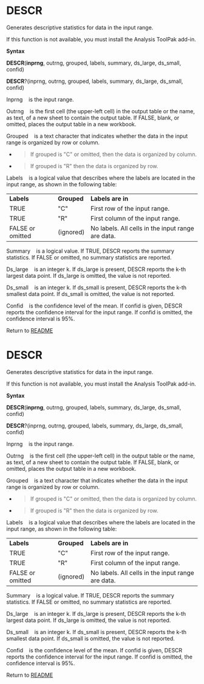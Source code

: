 # DESCR

Generates descriptive statistics for data in the input range.

If this function is not available, you must install the Analysis ToolPak
add-in.

**Syntax**

**DESCR**(**inprng**, outrng, grouped, labels, summary, ds\_large,
ds\_small, confid)

**DESCR**?(inprng, outrng, grouped, labels, summary, ds\_large,
ds\_small, confid)

Inprng&nbsp;&nbsp;&nbsp;&nbsp;is the input range.

Outrng&nbsp;&nbsp;&nbsp;&nbsp;is the first cell (the upper-left cell) in
the output table or the name, as text, of a new sheet to contain the
output table. If FALSE, blank, or omitted, places the output table in a
new workbook.

Grouped&nbsp;&nbsp;&nbsp;&nbsp;is a text character that indicates
whether the data in the input range is organized by row or column.

  - > If grouped is "C" or omitted, then the data is organized by
    > column.

  - > If grouped is "R" then the data is organized by row.


Labels&nbsp;&nbsp;&nbsp;&nbsp;is a logical value that describes where
the labels are located in the input range, as shown in the following
table:

|                  |             |                                                   |
| ---------------- | ----------- | ------------------------------------------------- |
| **Labels**       | **Grouped** | **Labels are in**                                 |
| TRUE             | "C"         | First row of the input range.                     |
| TRUE             | "R"         | First column of the input range.                  |
| FALSE or omitted | (ignored)   | No labels. All cells in the input range are data. |

Summary&nbsp;&nbsp;&nbsp;&nbsp;is a logical value. If TRUE, DESCR
reports the summary statistics. If FALSE or omitted, no summary
statistics are reported.

Ds\_large&nbsp;&nbsp;&nbsp;&nbsp;is an integer k. If ds\_large is
present, DESCR reports the k-th largest data point. If ds\_large is
omitted, the value is not reported.

Ds\_small&nbsp;&nbsp;&nbsp;&nbsp;is an integer k. If ds\_small is
present, DESCR reports the k-th smallest data point. If ds\_small is
omitted, the value is not reported.

Confid&nbsp;&nbsp;&nbsp;&nbsp;is the confidence level of the mean. If
confid is given, DESCR reports the confidence interval for the input
range. If confid is omitted, the confidence interval is 95%.



Return to [README](README.md#D)

# DESCR

Generates descriptive statistics for data in the input range.

If this function is not available, you must install the Analysis ToolPak
add-in.

**Syntax**

**DESCR**(**inprng**, outrng, grouped, labels, summary, ds\_large,
ds\_small, confid)

**DESCR**?(inprng, outrng, grouped, labels, summary, ds\_large,
ds\_small, confid)

Inprng&nbsp;&nbsp;&nbsp;&nbsp;is the input range.

Outrng&nbsp;&nbsp;&nbsp;&nbsp;is the first cell (the upper-left cell) in
the output table or the name, as text, of a new sheet to contain the
output table. If FALSE, blank, or omitted, places the output table in a
new workbook.

Grouped&nbsp;&nbsp;&nbsp;&nbsp;is a text character that indicates
whether the data in the input range is organized by row or column.

  - > If grouped is "C" or omitted, then the data is organized by
    > column.

  - > If grouped is "R" then the data is organized by row.


Labels&nbsp;&nbsp;&nbsp;&nbsp;is a logical value that describes where
the labels are located in the input range, as shown in the following
table:

|                  |             |                                                   |
| ---------------- | ----------- | ------------------------------------------------- |
| **Labels**       | **Grouped** | **Labels are in**                                 |
| TRUE             | "C"         | First row of the input range.                     |
| TRUE             | "R"         | First column of the input range.                  |
| FALSE or omitted | (ignored)   | No labels. All cells in the input range are data. |

Summary&nbsp;&nbsp;&nbsp;&nbsp;is a logical value. If TRUE, DESCR
reports the summary statistics. If FALSE or omitted, no summary
statistics are reported.

Ds\_large&nbsp;&nbsp;&nbsp;&nbsp;is an integer k. If ds\_large is
present, DESCR reports the k-th largest data point. If ds\_large is
omitted, the value is not reported.

Ds\_small&nbsp;&nbsp;&nbsp;&nbsp;is an integer k. If ds\_small is
present, DESCR reports the k-th smallest data point. If ds\_small is
omitted, the value is not reported.

Confid&nbsp;&nbsp;&nbsp;&nbsp;is the confidence level of the mean. If
confid is given, DESCR reports the confidence interval for the input
range. If confid is omitted, the confidence interval is 95%.



Return to [README](README.md#D)

